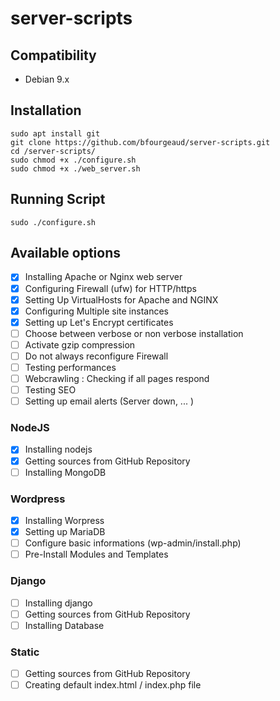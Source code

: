# server-scripts

## Compatibility

* Debian 9.x

## Installation

```shell
sudo apt install git
git clone https://github.com/bfourgeaud/server-scripts.git
cd /server-scripts/
sudo chmod +x ./configure.sh
sudo chmod +x ./web_server.sh
```
## Running Script

```shell
sudo ./configure.sh
```

## Available options

- [x] Installing Apache or Nginx web server
- [x] Configuring Firewall (ufw) for HTTP/https
- [x] Setting Up VirtualHosts for Apache and NGINX
- [x] Configuring Multiple site instances
- [x] Setting up Let's Encrypt certificates
- [ ] Choose between verbose or non verbose installation
- [ ] Activate gzip compression
- [ ] Do not always reconfigure Firewall
- [ ] Testing performances
- [ ] Webcrawling : Checking if all pages respond
- [ ] Testing SEO
- [ ] Setting up email alerts (Server down, ... )

### NodeJS

- [x] Installing nodejs
- [x] Getting sources from GitHub Repository
- [ ] Installing MongoDB

### Wordpress

- [x] Installing Worpress
- [x] Setting up MariaDB
- [ ] Configure basic informations (wp-admin/install.php)
- [ ] Pre-Install Modules and Templates

### Django

- [ ] Installing django
- [ ] Getting sources from GitHub Repository
- [ ] Installing Database

### Static

- [ ] Getting sources from GitHub Repository
- [ ] Creating default index.html / index.php file
